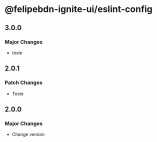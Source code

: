 # @felipebdn-ignite-ui/eslint-config

## 3.0.0

### Major Changes

- teste

## 2.0.1

### Patch Changes

- Teste

## 2.0.0

### Major Changes

- Change version
